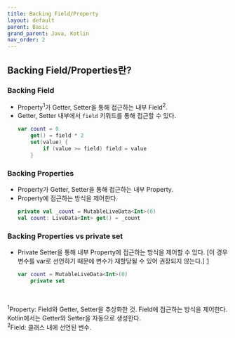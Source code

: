 ```yaml
---
title: Backing Field/Property
layout: default
parent: Basic
grand_parent: Java, Kotlin
nav_order: 2
---
```


## Backing Field/Properties란?
### Backing Field
- Property<sup>1</sup>가 Getter, Setter을 통해 접근하는 내부 Field<sup>2</sup>.<br/>
- Getter, Setter 내부에서 ``field`` 키워드를 통해 접근할 수 있다.<br/>
    ```kotlin
    var count = 0
        get() = field * 2
        set(value) {
            if (value >= field) field = value
        } 
    ```

### Backing Properties
- Property가 Getter, Setter을 통해 접근하는 내부 Property.<br/>
- Property에 접근하는 방식을 제어한다.<br/>
    ```kotlin
    private val _count = MutableLiveData<Int>(0)
    val count: LiveData<Int> get() = _count
    ```

### Backing Properties vs private set
- Private Setter을 통해 내부 Property에 접근하는 방식을 제어할 수 있다. [이 경우 변수를 var로 선언하기 때문에 변수가 재할당될 수 있어 권장되지 않는다.] [1]<br/>
    ```kotlin
    var count = MutableLiveData<Int>(0)
        private set
    ```

<br/>

<sup>1</sup>Property: Field와 Getter, Setter을 추상화한 것. Field에 접근하는 방식을 제어한다. Kotlin에서는 Getter와 Setter을 자동으로 생성한다.<br/>
<sup>2</sup>Field: 클래스 내에 선언된 변수.<br/>

[1]: https://everyday-develop-myself.tistory.com/m/344